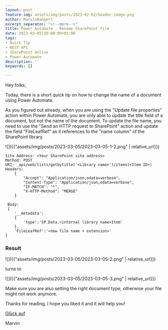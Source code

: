 ```yaml
---
layout: post
feature-img: assets/img/posts/2023-02-02/header-image.png
author: MarvinBangert
excerpt_separator: "<!--more-->"
title: Power Automate - Rename SharePoint file
date: 2023-03-05T20:00:00+01:00
tags:
- Quick Tip
- REST API
- SharePoint Online
- Power Automate
description: ''
keywords: []

---
```

Hey folks,

Today, there is a short quick tip on how to change the name of a document using Power Automate.

<!--more-->

As you figured out already, when you are using the "Update file properties" action within Power Automate, you are only able to update the title field of a document, but not the name of the document. To update the file name, you need to use the "Send an HTTP request to SharePoint" action and update the field "FileLeafRef" as it references to the "name column" of the SharePoint library.

![]({{"assets/img/posts/2023-03-05/2023-03-05-1-2.png" | relative_url}})

    Site Address: <Your SharePoint site address>
    Method: POST
    URI: _api/web/lists/getbytitle('<Library name>')/items(<Item ID>)
    Headers:
    	{
     		"Accept": "Application/json;odata=verbose",
      		"Content-Type": "Application/json;odata=verbose",
      		"IF-MATCH": "*",
    		"X-HTTP-Method": "MERGE"
    	}
        
     Body:
     {
        '__metadata':
        {
            'type':'SP.Data.<internal library name>Item'
        },
        'FileLeafRef':'<new file name + extension>'
    }

### Result

![]({{"assets/img/posts/2023-03-05/2023-03-05-2.png" | relative_url}})

turns to

![]({{"assets/img/posts/2023-03-05/2023-03-05-3.png" | relative_url}})

Make sure you are also setting the right document type, otherwise your file might not work anymore.

Thanks for reading, I hope you liked it and it will help you!

[Glück auf](https://en.wikipedia.org/wiki/Gl%C3%BCck_auf)

Marvin
